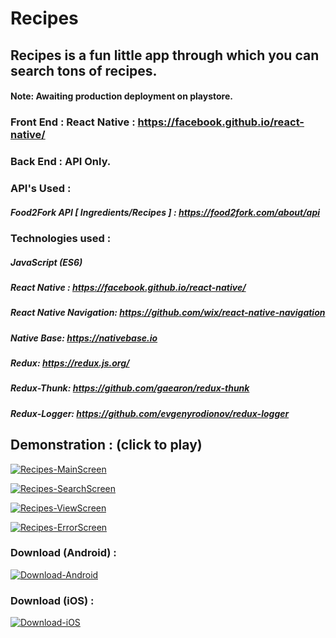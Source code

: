 # Recipes
## Recipes is a fun little app through which you can search tons of recipes.
#### Note: Awaiting production deployment on playstore.

### Front End : React Native : https://facebook.github.io/react-native/
### Back End : API Only.

### API's Used : 

##### Food2Fork API [ Ingredients/Recipes ] : https://food2fork.com/about/api

### Technologies used : 

##### JavaScript (ES6)
##### React Native : https://facebook.github.io/react-native/
##### React Native Navigation: https://github.com/wix/react-native-navigation
##### Native Base: https://nativebase.io
##### Redux: https://redux.js.org/
##### Redux-Thunk: https://github.com/gaearon/redux-thunk
##### Redux-Logger: https://github.com/evgenyrodionov/redux-logger

## Demonstration : (click to play)

[![Recipes-MainScreen](https://user-images.githubusercontent.com/29705703/40179305-a44e03c4-5a01-11e8-9de5-49ae7e2cbddc.gif)](https://vimeo.com/270363500 "Recipes-MainScreen")

[![Recipes-SearchScreen](https://user-images.githubusercontent.com/29705703/40179733-a466a842-5a02-11e8-80f7-b8de6bd6c4b4.gif)](https://vimeo.com/270363500 "Recipes-SearchScreen")

[![Recipes-ViewScreen](https://user-images.githubusercontent.com/29705703/40179979-54bb45ae-5a03-11e8-858e-38a18c280260.gif)](https://vimeo.com/270363500 "Recipes-ViewScreen")

[![Recipes-ErrorScreen](https://user-images.githubusercontent.com/29705703/40179742-a907eb0e-5a02-11e8-8c88-9c0e0c0ce247.gif)](https://vimeo.com/270363500 "Recipes-ErrorScreen")





### Download (Android) : 

[![Download-Android](http://www.atteztech.com/images/ZN62/10.19/android-app-on-google-play.jpg)](http://insidetimeshare.com/wp-content/uploads/2018/03/not_available.jpg "Download-Android")

### Download (iOS) :

[![Download-iOS](https://user-images.githubusercontent.com/29705703/40169265-401e2028-59e3-11e8-9e74-3ff8b34a80d8.png)](http://insidetimeshare.com/wp-content/uploads/2018/03/not_available.jpg "Download-iOS")
